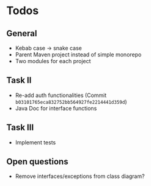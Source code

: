 # Todos

## General

- Kebab case &rarr; snake case
- Parent Maven project instead of simple monorepo
- Two modules for each project

## Task II

- Re-add auth functionalities (Commit `b03101765eca832752bb564927fe2214441d359d`)
- Java Doc for interface functions

## Task III

- Implement tests

## Open questions

- Remove interfaces/exceptions from class diagram?
